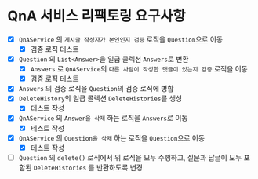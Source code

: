 # QnA 서비스 리팩토링 요구사항
- [x] `QnAService` 의 `게시글 작성자가 본인인지 검증` 로직을 `Question`으로 이동
    - [x] 검증 로직 테스트
- [x] `Question` 의 `List<Answer>`을 일급 콜렉션 `Answers`로 변환
    - [x] `Answers` 로 `QnAService`의 `다른 사람이 작성한 댓글이 있는지 검증` 로직을 이동
    - [x] 검증 로직 테스트
- [x] `Answers` 의 검증 로직을 `Question`의 검증 로직에 병합
- [x] `DeleteHistory`의 일급 콜렉션 `DeleteHistories`를 생성
  - [x] 테스트 작성
- [x] `QnAService` 의 `Answer을 삭제` 하는 로직을 `Answers`로 이동
  - [x] 테스트 작성
- [x] `QnAService` 의 `Question을 삭제` 하는 로직을 `Question`으로 이동
  - [x] 테스트 작성
- [ ] `Question` 의 `delete()` 로직에서 위 로직을 모두 수행하고, 질문과 답글이 모두 포함된 `DeleteHistories` 를 반환하도록 변경